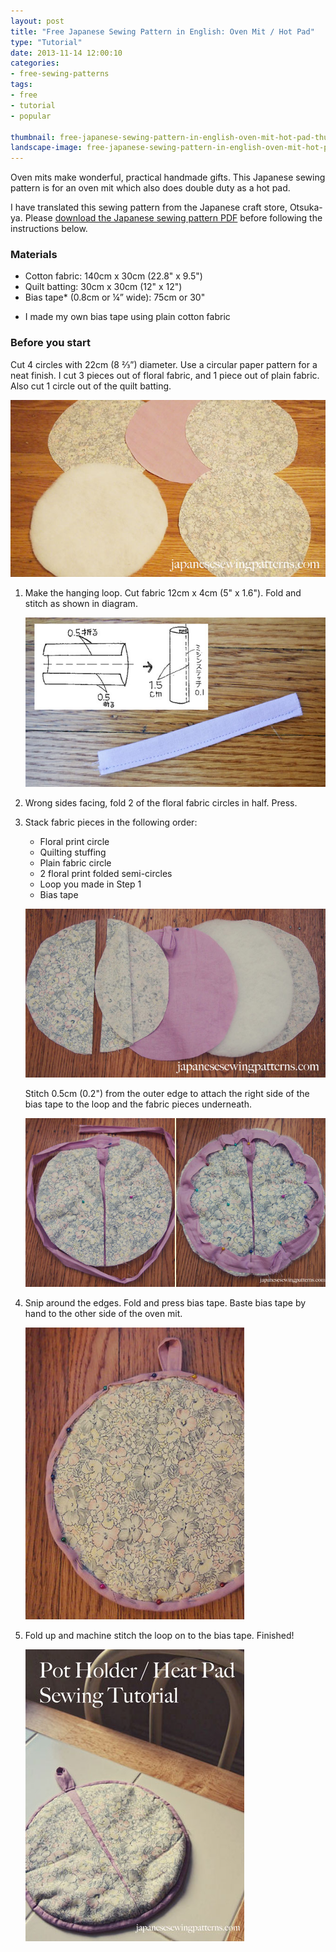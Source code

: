 ```yaml
---
layout: post
title: "Free Japanese Sewing Pattern in English: Oven Mit / Hot Pad"
type: "Tutorial"
date: 2013-11-14 12:00:10
categories:
- free-sewing-patterns
tags:
- free
- tutorial
- popular

thumbnail: free-japanese-sewing-pattern-in-english-oven-mit-hot-pad-thumb.jpg
landscape-image: free-japanese-sewing-pattern-in-english-oven-mit-hot-pad-thumb.jpg
---
```



Oven mits make wonderful, practical handmade gifts. This Japanese sewing pattern is for an oven mit which also does
double duty as a hot pad.

I have translated this sewing pattern from the Japanese craft store, Otsuka-ya. Please [download the Japanese sewing
pattern PDF](http://otsukaya.co.jp/Tedukuri/1012.pdf) before following the instructions below.


### Materials

- Cotton fabric: 140cm x 30cm (22.8" x 9.5")
- Quilt batting: 30cm x 30cm (12" x 12")
- Bias tape* (0.8cm or ¼” wide): 75cm or  30"
* I made my own bias tape using plain cotton fabric

### Before you start

Cut 4 circles with 22cm (8 ⅔”) diameter. Use a circular paper pattern for a neat finish. I cut 3 pieces out of floral
fabric, and 1 piece out of plain fabric. Also cut 1 circle out of the quilt batting.

![Cut total of 5 circles](/img/2013/11/before-start-free-oven-mit-sewing-pattern.jpg "Cut total of 5 circles")

1. Make the hanging loop. Cut fabric 12cm x 4cm (5" x 1.6"). Fold and stitch as shown in diagram.
	
	![Make loop](/img/2013/11/step-1-free-oven-mit-sewing-pattern.jpg "Make loop")

2. Wrong sides facing, fold 2 of the floral fabric circles in half. Press.
3. Stack fabric pieces in the following order:
   - Floral print circle
   - Quilting stuffing
   - Plain fabric circle
   - 2 floral print folded semi-circles
   - Loop you made in Step 1
   - Bias tape


   ![Stack pieces ready to stitch](/img/2013/11/step-3-free-oven-mit-sewing-pattern.jpg "Stack pieces ready to stitch")

   Stitch 0.5cm (0.2") from the outer edge to attach the right side of the bias tape to the loop and the fabric pieces
   underneath.

   ![Stack pieces ready to stitch](/img/2013/11/step-3B-free-oven-mit-sewing-pattern.jpg "Stack pieces ready to stitch")

4. Snip around the edges. Fold and press bias tape. Baste bias tape by hand to the other side of the oven mit.

	![Stack pieces ready to stitch](/img/2013/11/step-4-free-oven-mit-sewing-pattern.jpg "Stack pieces ready to stitch")

5. Fold up and machine stitch the loop on to the bias tape. Finished!

	![Stack pieces ready to stitch](/img/2013/11/how-to-make-pot-holder-oven-mitt-heat-pad-pinterest.jpg "Stack pieces ready to stitch")